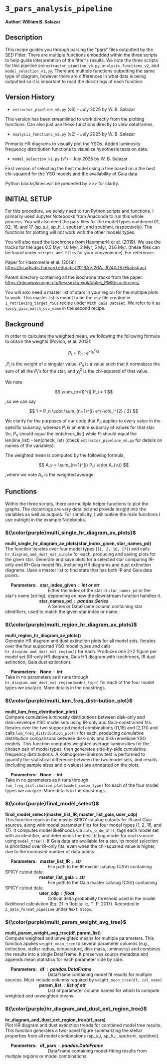 # `3_pars_analysis_pipeline`


**Author: William B. Salazar**


## Description

This recipe guides you through parsing the "pars" files outputted by the SED Fitter. There are multiple functions embedded within the three scripts to help guide interpretation of the fitter's results. We note the three scripts for this pipeline are `extractor_pipeline_v6.py`, `analysis_functions_v2`, and `model_selection_v1.py`. There are multiple functions outputting the same type of diagram, however there are differences in what data is being outputted so it is important to read the docstrings of each function.

## Version History

- `extractor_pipeline_v6.py` (v6) - July 2025 by W. B. Salazar

This version has been streamlined to work directly from the plotting functions. Can also just use these functions directly to view dataframes.

- `analysis_functions_v2.py` (v2) - July 2025 by W. B. Salazar

Primarily HR diagrams to visually plot the YSOs. Added luminosity frequency distribution functions to visualize hypothesis tests on data.

- `model_selection_v1.py` (v1) - July 2025 by W. B. Salazar

First version of selecting the best model using a tree based on a the best chi-squared for the YSO models and the availability of Gaia data. 


Python blocks/lines will be preceded by >>> for clarity.


## INITIAL SETUP

For this procedure, we solely need to run Python scripts and functions. I primarily used Jupyter Notebooks from Anaconda to run this whole process. You will also need the pars files for the model types numbered 01, 02, 16, and 17 (sp_s_i, sp_h_i, spubsmi, and spubhmi, respectively). The functions for plotting will not work with the other models types.

You will also need the isochrones from Haemmerlé et al. (2019). We use the tracks for the ages 0.5 Myr, 1.0 Myr, 2 Myr, 5 Myr, 31.6 Myr. (these files can be found under `scripts_and_files` for your convenience). For reference:

Paper for Haemmerlé et al. (2019):  https://ui.adsabs.harvard.edu/abs/2019A%26A...624A.137H/abstract

Parent directory containing all the isochrone tracks from the paper: https://obswww.unige.ch/Research/evol/tables_PMS/isochrones/

You will also need a master list of stars in your region for the multiple plots to work. This master list is meant to be the csv file created in `1_retrieving_target_YSOs` recipe under `With Gaia Dataset`. We refer to it as `spicy_gaia_match_csv_name` in the second recipe.


## Background

In order to calculate the weighted mean, we following the following formula to obtain the weights (Povich, et al. 2013):

$$ P_i = P_n \cdot e^{-\chi_i^{2} / 2} $$

,$P_i$ is the weight of a singular value, $P_n$ is a value such that it normalizes the sum of all the $P_i$'s for the star, and $\chi_i^{2}$ is the chi-squared of that value.

We note 

$$ \sum_{n=1}^{i} P_i = 1 $$

,so we can say

$$ 1 = P_n \cdot \sum_{n=1}^{i} e^{-\chi_i^{2} / 2} $$

We clarify for the purposes of our code that $P_n$ applies to every value in the specific subarray, whereas $P_i$ is an entire subarray of values for that star. So, $P_n$ should equal the len(check_list) while $P_i$ should equal the len(line_list) - len(check_list) (check `extractor_pipeline_v6.py` for details on names of the variables).


The weighted mean is computed by the following formula, 

$$ A_v = \sum_{n=1}^{i} P_i \cdot A_{v,i} $$

,where we note $A_v$ is the weighted average.


## Functions

Within the three scripts, there are multiple helper functions to plot the graphs. The docstrings are very detailed and provide insight into the variables as well as outputs. For simplicity, I will outline the main functions I use outright in the example Notebooks. 


### ${\color{purple}multi_single_hr_diagram_av_plots}$

**multi_single_hr_diagram_av_plots(star_index_given, star_names_pd)**
<br>
The function iterates over four model types (`[1, 2, 16, 17]`) and calls `hr_diagram_and_dust_ext_single` for each, producing and saving plots for the given star. Generate and save plots for a selected star comparing IR-only and IR+Gaia model fits, including HR diagrams and dust extinction diagrams. Uses a master list to find stars that has both IR and Gaia data points.

&emsp; **Parameters:&ensp; star_index_given &nbsp;: &nbsp;*int or str***
<br>
&emsp;&emsp;&emsp;&emsp;&emsp;&emsp;&emsp;&emsp;&emsp;&ensp; Either the index of the star in `star_names_pd` or the star's name (string), depending on how the downstream function handles it.
<br>
&emsp;&emsp;&emsp;&emsp;&emsp;&emsp;&emsp;&ensp; **star_names_pd &nbsp;: &nbsp;*pandas.Series***
<br>
&emsp;&emsp;&emsp;&emsp;&emsp;&emsp;&emsp;&emsp;&emsp;&ensp; A Series or DataFrame column containing star identifiers, used to match the given star index or name. 


### ${\color{purple}multi_region_hr_diagram_av_plots}$

**multi_region_hr_diagram_av_plots()**
<br>
Generate HR diagram and dust extinction plots for all model sets. Iterates over the four supported YSO model types and calls `hr_diagram_and_dust_ext_region()` for each. Produces one 2×2 figure per model set (IR-only HR diagram, Gaia HR diagram with isochrones, IR dust extinction, Gaia dust extinction).

&emsp; **Parameters:&ensp; None &nbsp;: &nbsp;*int***
<br>
Take in no parameters as it runs through `hr_diagram_and_dust_ext_region(model_type)` for each of the four model types we analyze. More details in the docstrings.


### ${\color{purple}multi_lum_freq_distribution_plot}$

**multi_lum_freq_distribution_plot()**
<br>
Compare cumulative luminosity distributions between disk-only and disk+envelope YSO model sets using IR-only and Gaia-constrained fits. Iterates over the two supported model combinations ((1,16) and (2,17)) and calls `lum_freq_distribution_plot()` for each, producing cumulative distribution comparisons between disk-only and disk+envelope YSO models. This function computes weighted average luminosities for the chosen pair of model types, then generates side-by-side cumulative frequency distributions. A Kolmogorov–Smirnov test is performed to quantify the statistical difference between the two model sets, and results (including sample sizes and p-values) are annotated on the plots.

&emsp; **Parameters:&ensp; None &nbsp;: &nbsp;*int***
<br>
Take in no parameters as it runs through `lum_freq_distribution_plot(model_combo_type)` for each of the four model types we analyze. More details in the docstrings.


### ${\color{purple}final_model_select}$

**final_model_select(master_list_IR, master_list_gaia, user_cdp)**
<br>
This function reads in the master SPICY catalog cutouts for IR and Gaia sources, along with model parameter files for four model types (1, 2, 16, and 17). It computes model likelihoods via `calc_p_dm_df()`, tags each model set with an identifier, and determines the best-fitting model for each source using `model_tree()`. If Gaia data are available for a star, its model selection is prioritized over IR-only fits, even when the chi-squared value is higher, due to the increased number of data points.


&emsp; **Parameters:&ensp; master_list_IR &nbsp;: &nbsp;*str***
<br>
&emsp;&emsp;&emsp;&emsp;&emsp;&emsp;&emsp;&emsp;&emsp;&ensp; File path to the IR master catalog (CSV) containing SPICY cutout data.
<br>
&emsp;&emsp;&emsp;&emsp;&emsp;&emsp;&emsp;&ensp; **master_list_gaia &nbsp;: &nbsp;*str***
<br>
&emsp;&emsp;&emsp;&emsp;&emsp;&emsp;&emsp;&emsp;&emsp;&ensp; File path to the Gaia master catalog (CSV) containing SPICY cutout data.
<br>
&emsp;&emsp;&emsp;&emsp;&emsp;&emsp;&emsp;&ensp; **user_cdp &nbsp;: &nbsp;*float***
<br>
&emsp;&emsp;&emsp;&emsp;&emsp;&emsp;&emsp;&emsp;&emsp;&ensp; Critical delta probability threshold used in the model likelihood calculation (Eq. 21 in Robitaille, T. P. 2017). Recorded in `2_data_format_pipeline` under `Next Steps`.


### ${\color{purple}multi_param_weight_avg_tree}$

**multi_param_weight_avg_tree(df, param_list)**
<br>
Compute weighted and unweighted means for multiple parameters. This function applies `weight_mean_tree` to several parameter columns (e.g., extinction, stellar radius, temperature, disk mass, luminosity) and combines the results into a single DataFrame. It preserves source metadata and appends mean statistics for each parameter side by side.

&emsp; **Parameters:&ensp; df &nbsp;: &nbsp;*pandas.DataFrame***
<br>
&emsp;&emsp;&emsp;&emsp;&emsp;&emsp;&emsp;&emsp;&emsp;&ensp; DataFrame containing model fit results for multiple sources. Must include columns required by `weight_mean_tree(df, col_name)`
<br>
&emsp;&emsp;&emsp;&emsp;&emsp;&emsp;&emsp;&ensp; **param_list &nbsp;: &nbsp;*list of str***
<br>
&emsp;&emsp;&emsp;&emsp;&emsp;&emsp;&emsp;&emsp;&emsp;&ensp; List of parameter column names for which to compute weighted and unweighted means.


### ${\color{purple}hr_diagram_and_dust_ext_region_tree}$

**hr_diagram_and_dust_ext_region_tree(df_pars)**
<br>
Plot HR diagram and dust extinction trends for combined model tree results. This function generates a two-panel figure summarizing the stellar properties from all model combinations (sp_s_i, sp_h_i, spubsmi, spubhmi).

&emsp; **Parameters:&ensp; df_pars &nbsp;: &nbsp;*pandas.DataFrame***
<br>
&emsp;&emsp;&emsp;&emsp;&emsp;&emsp;&emsp;&emsp;&emsp;&ensp; DataFrame containing model-fitting results from multiple regions or model combinations.
